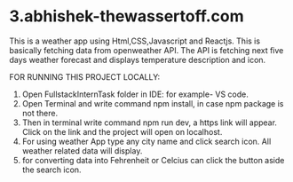 # 3.abhishek-thewassertoff.com
This is a weather app using Html,CSS,Javascript and Reactjs.
This is basically fetching data from openweather API. The API is fetching next five days weather forecast and displays temperature description and icon.

FOR RUNNING THIS PROJECT LOCALLY:
1. Open FullstackInternTask folder in IDE: for example- VS code.
2. Open Terminal and write command npm install, in case npm package is not there.
3.  Then in terminal write command npm run dev, a https link will appear. Click on the link and the project will open on localhost.
4.  For using weather App type any city name and click search icon. All weather related data will display.
5.  for converting data into Fehrenheit or Celcius can click the button aside the search icon.
